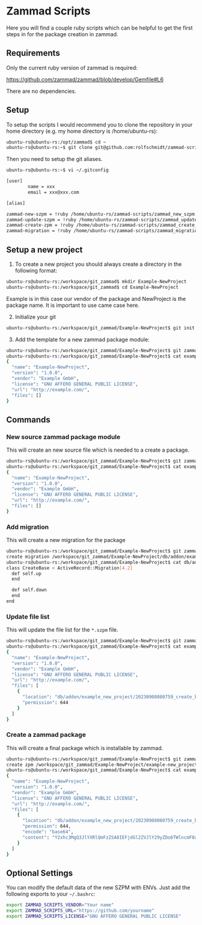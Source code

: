 # Zammad Scripts

Here you will find a couple ruby scripts which can be helpful to get the first steps in for the package creation in zammad.

## Requirements

Only the current ruby version of zammad is required:

https://github.com/zammad/zammad/blob/develop/Gemfile#L6

There are no dependencies.

## Setup

To setup the scripts I would recommend you to clone the repository in your home directory (e.g. my home directory is /home/ubuntu-rs):

```bash
ubuntu-rs@ubuntu-rs:/opt/zammad$ cd ~
ubuntu-rs@ubuntu-rs:~$ git clone git@github.com:rolfschmidt/zammad-scripts.git
```

Then you need to setup the git aliases.

```bash
ubuntu-rs@ubuntu-rs:~$ vi ~/.gitconfig

[user]
        name = xxx
        email = xxx@xxx.com

[alias]

zammad-new-szpm = !ruby /home/ubuntu-rs/zammad-scripts/zammad_new_szpm.rb $(pwd)
zammad-update-szpm = !ruby /home/ubuntu-rs/zammad-scripts/zammad_update_szpm.rb $(pwd)
zammad-create-zpm = !ruby /home/ubuntu-rs/zammad-scripts/zammad_create_zpm.rb $(pwd) $1
zammad-migration = !ruby /home/ubuntu-rs/zammad-scripts/zammad_migration.rb $(pwd) $1
```

## Setup a new project

1. To create a new project you should always create a directory in the following format:

```bash
ubuntu-rs@ubuntu-rs:/workspace/git_zammad$ mkdir Example-NewProject
ubuntu-rs@ubuntu-rs:/workspace/git_zammad$ cd Example-NewProject
```

Example is in this case our vendor of the package and NewProject is the package name. It is important to use came case here.

2. Initialize your git
```bash
ubuntu-rs@ubuntu-rs:/workspace/git_zammad/Example-NewProject$ git init
```

3. Add the template for a new zammad package module:

```bash
ubuntu-rs@ubuntu-rs:/workspace/git_zammad/Example-NewProject$ git zammad-new-szpm
ubuntu-rs@ubuntu-rs:/workspace/git_zammad/Example-NewProject$ cat example-new_project.szpm
{
  "name": "Example-NewProject",
  "version": "1.0.0",
  "vendor": "Example GmbH",
  "license": "GNU AFFERO GENERAL PUBLIC LICENSE",
  "url": "http://example.com/",
  "files": []
}
```

## Commands

### New source zammad package module

This will create an new source file which is needed to a create a package.

```bash
ubuntu-rs@ubuntu-rs:/workspace/git_zammad/Example-NewProject$ git zammad-new-szpm
ubuntu-rs@ubuntu-rs:/workspace/git_zammad/Example-NewProject$ cat example-new_project.szpm
{
  "name": "Example-NewProject",
  "version": "1.0.0",
  "vendor": "Example GmbH",
  "license": "GNU AFFERO GENERAL PUBLIC LICENSE",
  "url": "http://example.com/",
  "files": []
}
```

### Add migration

This will create a new migration for the package

```bash
ubuntu-rs@ubuntu-rs:/workspace/git_zammad/Example-NewProject$ git zammad-migration CreateBase
create migration /workspace/git_zammad/Example-NewProject/db/addon/example_new_project/20230908080759_create_base.rb...
ubuntu-rs@ubuntu-rs:/workspace/git_zammad/Example-NewProject$ cat db/addon/example_new_project/20230908080759_create_base.rb
class CreateBase < ActiveRecord::Migration[4.2]
  def self.up
  end

  def self.down
  end
end
```

### Update file list

This will update the file list for the `*.szpm` file.

```bash
ubuntu-rs@ubuntu-rs:/workspace/git_zammad/Example-NewProject$ git zammad-update-szpm
ubuntu-rs@ubuntu-rs:/workspace/git_zammad/Example-NewProject$ cat example-new_project.szpm
{
  "name": "Example-NewProject",
  "version": "1.0.0",
  "vendor": "Example GmbH",
  "license": "GNU AFFERO GENERAL PUBLIC LICENSE",
  "url": "http://example.com/",
  "files": [
    {
      "location": "db/addon/example_new_project/20230908080759_create_base.rb",
      "permission": 644
    }
  ]
}
```

### Create a zammad package

This will create a final package which is installable by zammad.

```bash
ubuntu-rs@ubuntu-rs:/workspace/git_zammad/Example-NewProject$ git zammad-create-zpm 1.0.0
create zpm /workspace/git_zammad/Example-NewProject/example-new_project-1.0.0.zpm...
ubuntu-rs@ubuntu-rs:/workspace/git_zammad/Example-NewProject$ cat example-new_project-1.0.0.zpm
{
  "name": "Example-NewProject",
  "version": "1.0.0",
  "vendor": "Example GmbH",
  "license": "GNU AFFERO GENERAL PUBLIC LICENSE",
  "url": "http://example.com/",
  "files": [
    {
      "location": "db/addon/example_new_project/20230908080759_create_base.rb",
      "permission": 644,
      "encode": "base64",
      "content": "Y2xhc3MgQ3JlYXRlQmFzZSA8IEFjdGl2ZVJlY29yZDo6TWlncmF0aW9uWzQu\nMl0KICBkZWYgc2VsZi51cAogIGVuZAoKICBkZWYgc2VsZi5kb3duCiAgZW5k\nCmVuZAo="
    }
  ]
}
```

## Optional Settings

You can modify the default data of the new SZPM with ENVs. Just add the following exports to your `~/.bashrc`:

```bash
export ZAMMAD_SCRIPTS_VENDOR="Your name"
export ZAMMAD_SCRIPTS_URL="https://github.com/yourname"
export ZAMMAD_SCRIPTS_LICENSE="GNU AFFERO GENERAL PUBLIC LICENSE"
```
